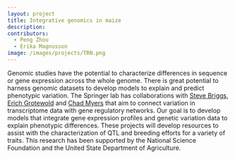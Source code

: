 ```yaml
---
layout: project
title: Integrative genomics in maize
description: 
contributors:
  - Peng Zhou
  - Erika Magnusson
image: /images/projects/TRN.png
---
```


Genomic studies have the potential to characterize differences in sequence or gene expression across the whole genome.  There is great potential to harness genomic datasets to develop models to explain and predict phenotypic variation.  The Springer lab has collaborations with [Steve Briggs](http://biology.ucsd.edu/research/faculty/sbriggs), [Erich Grotewold](https://bmb.natsci.msu.edu/faculty/erich-grotewold/) and [Chad Myers](http://csbio.cs.umn.edu/) that aim to connect variation in transcriptome data with gene regulatory networks.  Our goal is to develop models that integrate gene expression profiles and genetic variation data to explain phenotypic differences.  These projects will develop resources to assist with the characterization of QTL and breeding efforts for a variety of traits. This research has been supported by the National Science Foundation and the United State Department of Agriculture.